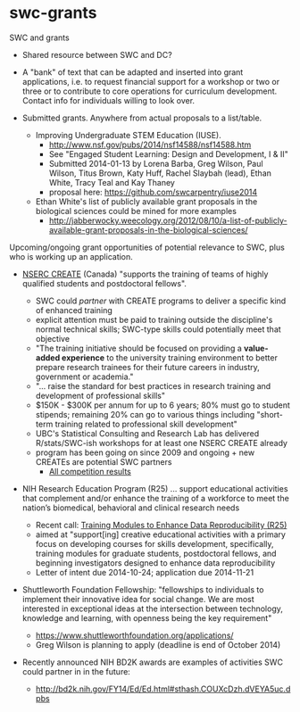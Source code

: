 swc-grants
=========

SWC and grants

- Shared resource between SWC and DC?
 
- A "bank" of text that can be adapted and inserted into grant applications, i.e. to request financial support for a workshop or two or three or to contribute to core operations for curriculum development. Contact info for individuals willing to look over.

- Submitted grants. Anywhere from actual proposals to a list/table.
 
  - Improving Undergraduate STEM Education (IUSE). 
    - <http://www.nsf.gov/pubs/2014/nsf14588/nsf14588.htm>
    - See "Engaged Student Learning: Design and Development, I & II"
    - Submitted 2014-01-13 by Lorena Barba, Greg Wilson, Paul Wilson, Titus Brown, Katy Huff, Rachel Slaybah (lead), Ethan White, Tracy Teal and Kay Thaney
    - proposal here: <https://github.com/swcarpentry/iuse2014>
  - Ethan White's list of publicly available grant proposals in the biological sciences could be mined for more examples
    - <http://jabberwocky.weecology.org/2012/08/10/a-list-of-publicly-available-grant-proposals-in-the-biological-sciences/>

 Upcoming/ongoing grant opportunities of potential relevance to SWC, plus who is working up an application.

  - [NSERC CREATE](http://www.nserc-crsng.gc.ca/Professors-Professeurs/grants-subs/CREATE-FONCER_eng.asp) (Canada) "supports the training of teams of highly qualified students and postdoctoral fellows".
    - SWC could *partner* with CREATE programs to deliver a specific kind of enhanced training
    - explicit attention must be paid to training outside the discipline's normal technical skills; SWC-type skills could potentially meet that objective
    - "The training initiative should be focused on providing a __value-added experience__ to the university training environment to better prepare research trainees for their future careers in industry, government or academia."
    - "... raise the standard for best practices in research training and development of professional skills"
    - $150K - $300K per annum for up to 6 years; 80% must go to student stipends; remaining 20% can go to various things including "short-term training related to professional skill development"
    - UBC's Statistical Consulting and Research Lab has delivered R/stats/SWC-ish workshops for at least one NSERC CREATE already
    - program has been going on since 2009 and ongoing + new CREATEs are potential SWC partners
      - [All competition results](http://www.nserc-crsng.gc.ca/Professors-Professeurs/Grants-Subs/CREATEResults-ResultatsFONCER_eng.asp)
      
  - NIH Research Education Program (R25) ... support educational activities that complement and/or enhance the training of a workforce to meet the nation’s biomedical, behavioral and clinical research needs
    - Recent call: [Training Modules to Enhance Data Reproducibility (R25)](http://grants.nih.gov/grants/guide/rfa-files/RFA-GM-15-006.html)
    - aimed at "support[ing] creative educational activities with a primary focus on developing courses for skills development, specifically, training modules for graduate students, postdoctoral fellows, and beginning investigators designed to enhance data reproducibility
    - Letter of intent due 2014-10-24; application due 2014-11-21

  - Shuttleworth Foundation Fellowship: "fellowships to individuals to implement their innovative idea for social change. We are most interested in exceptional ideas at the intersection between technology, knowledge and learning, with openness being the key requirement"
    - <https://www.shuttleworthfoundation.org/applications/>
    - Greg Wilson is planning to apply (deadline is end of October 2014)

  - Recently announced NIH BD2K awards are examples of activities SWC could partner in in the future:
    - <http://bd2k.nih.gov/FY14/Ed/Ed.html#sthash.COUXcDzh.dVEYA5uc.dpbs>
